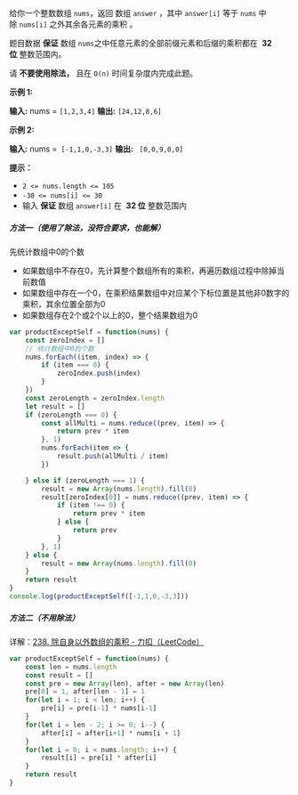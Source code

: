 给你一个整数数组 `nums`，返回 数组 `answer` ，其中 `answer[i]` 等于 `nums` 中除 `nums[i]` 之外其余各元素的乘积 。

题目数据 **保证** 数组 `nums`之中任意元素的全部前缀元素和后缀的乘积都在  **32 位** 整数范围内。

请 **不要使用除法，** 且在 `O(n)` 时间复杂度内完成此题。

**示例 1:**

**输入:** nums = `[1,2,3,4]`
**输出:** `[24,12,8,6]`

**示例 2:**

**输入:** nums =` [-1,1,0,-3,3]`
**输出:** ` [0,0,9,0,0]`

**提示：**

- `2 <= nums.length <= 105`
- `-30 <= nums[i] <= 30`
- 输入 **保证** 数组 `answer[i]` 在  **32 位** 整数范围内

##### 方法一（使用了除法，没符合要求，也能解）

先统计数组中0的个数
- 如果数组中不存在0，先计算整个数组所有的乘积，再遍历数组过程中除掉当前数值
- 如果数组中存在一个0，在乘积结果数组中对应某个下标位置是其他非0数字的乘积，其余位置全部为0
- 如果数组存在2个或2个以上的0，整个结果数组为0

```javascript
var productExceptSelf = function(nums) {
    const zeroIndex = []
    // 统计数组中0的个数
    nums.forEach((item, index) => {
        if (item === 0) {
            zeroIndex.push(index)
        }
    })
    const zeroLength = zeroIndex.length
    let result = []
    if (zeroLength === 0) {
        const allMulti = nums.reduce((prev, item) => {
            return prev * item
        }, 1)
        nums.forEach(item => {
            result.push(allMulti / item)
        })

    } else if (zeroLength === 1) {
        result = new Array(nums.length).fill(0)
        result[zeroIndex[0]] = nums.reduce((prev, item) => {
            if (item !== 0) {
                return prev * item
            } else {
                return prev
            }
        }, 1)
    } else {
        result = new Array(nums.length).fill(0)
    }
    return result
}
console.log(productExceptSelf([-1,1,0,-3,3]))
```

##### 方法二（不用除法）

详解：[238. 除自身以外数组的乘积 - 力扣（LeetCode）](https://leetcode.cn/problems/product-of-array-except-self/solutions/2783788/qian-hou-zhui-fen-jie-fu-ti-dan-pythonja-86r1/?envType=study-plan-v2&envId=top-100-liked)


```javascript
var productExceptSelf = function(nums) {
    const len = nums.length
    const result = []
    const pre = new Array(len), after = new Array(len)
    pre[0] = 1, after[len - 1] = 1
    for(let i = 1; i < len; i++) {
        pre[i] = pre[i-1] * nums[i-1]
    }
    for(let i = len - 2; i >= 0; i--) {
        after[i] = after[i+1] * nums[i + 1]
    }
    for(let i = 0; i < nums.length; i++) {
        result[i] = pre[i] * after[i]
    }
    return result
}
```


